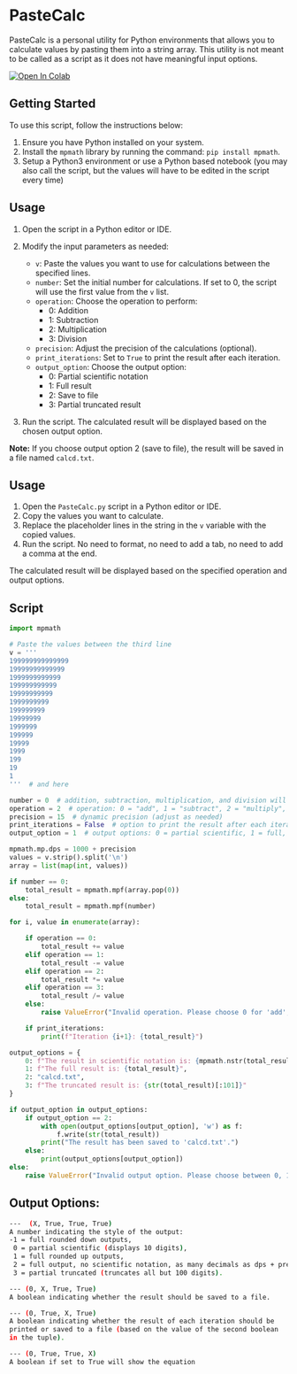 # PasteCalc
PasteCalc is a personal utility for Python environments that allows you to calculate values by pasting them into a string array. This utility is not meant to be called as a script as it does not have meaningful input options.

[![Open In Colab](https://colab.research.google.com/assets/colab-badge.svg)](https://colab.research.google.com/github/andylehti/PasteCalculation/blob/main/PasteCalc.ipynb)

## Getting Started

To use this script, follow the instructions below:

1. Ensure you have Python installed on your system.
2. Install the `mpmath` library by running the command: `pip install mpmath`.
3. Setup a Python3 environment or use a Python based notebook (you may also call the script, but the values will have to be edited in the script every time)

## Usage

1. Open the script in a Python editor or IDE.
2. Modify the input parameters as needed:
   - `v`: Paste the values you want to use for calculations between the specified lines.
   - `number`: Set the initial number for calculations. If set to 0, the script will use the first value from the `v` list.
   - `operation`: Choose the operation to perform:
     - 0: Addition
     - 1: Subtraction
     - 2: Multiplication
     - 3: Division
   - `precision`: Adjust the precision of the calculations (optional).
   - `print_iterations`: Set to `True` to print the result after each iteration.
   - `output_option`: Choose the output option:
     - 0: Partial scientific notation
     - 1: Full result
     - 2: Save to file
     - 3: Partial truncated result

3. Run the script. The calculated result will be displayed based on the chosen output option.

**Note:** If you choose output option 2 (save to file), the result will be saved in a file named `calcd.txt`.

## Usage

1. Open the `PasteCalc.py` script in a Python editor or IDE.
2. Copy the values you want to calculate.
3. Replace the placeholder lines in the string in the `v` variable with the copied values.
4. Run the script. No need to format, no need to add a tab, no need to add a comma at the end.

The calculated result will be displayed based on the specified operation and output options.

## Script

```python
import mpmath

# Paste the values between the third line
v = '''
199999999999999
19999999999999
1999999999999
199999999999
19999999999
1999999999
199999999
19999999
1999999
199999
19999
1999
199
19
1
'''  # and here

number = 0  # addition, subtraction, multiplication, and division will add to, subtract from, multiply by, and divide by each in the array respectively
operation = 2  # operation: 0 = "add", 1 = "subtract", 2 = "multiply", 3 = "divide"
precision = 15  # dynamic precision (adjust as needed)
print_iterations = False  # option to print the result after each iteration
output_option = 1  # output options: 0 = partial scientific, 1 = full, 2 = save to file, 3 = partial truncated

mpmath.mp.dps = 1000 + precision
values = v.strip().split('\n')
array = list(map(int, values))

if number == 0:
    total_result = mpmath.mpf(array.pop(0))
else:
    total_result = mpmath.mpf(number)

for i, value in enumerate(array):

    if operation == 0:
        total_result += value
    elif operation == 1:
        total_result -= value
    elif operation == 2:
        total_result *= value
    elif operation == 3:
        total_result /= value
    else:
        raise ValueError("Invalid operation. Please choose 0 for 'add', 1 for 'subtract', 2 for 'multiply', or 3 for 'divide'.")

    if print_iterations:
        print(f"Iteration {i+1}: {total_result}")

output_options = {
    0: f"The result in scientific notation is: {mpmath.nstr(total_result, 10, min_fixed=0, max_fixed=0)}",
    1: f"The full result is: {total_result}",
    2: "calcd.txt",
    3: f"The truncated result is: {str(total_result)[:101]}"
}

if output_option in output_options:
    if output_option == 2:
        with open(output_options[output_option], 'w') as f:
            f.write(str(total_result))
        print("The result has been saved to 'calcd.txt'.")
    else:
        print(output_options[output_option])
else:
    raise ValueError("Invalid output option. Please choose between 0, 1, 2, and 3.")
```

## Output Options:
```bash
---  (X, True, True, True) 
A number indicating the style of the output:
-1 = full rounded down outputs,
 0 = partial scientific (displays 10 digits),
 1 = full rounded up outputs,
 2 = full output, no scientific notation, as many decimals as dps + precision are set to,
 3 = partial truncated (truncates all but 100 digits).

--- (0, X, True, True) 
A boolean indicating whether the result should be saved to a file.

--- (0, True, X, True) 
A boolean indicating whether the result of each iteration should be
printed or saved to a file (based on the value of the second boolean
in the tuple).

--- (0, True, True, X) 
A boolean if set to True will show the equation
```

